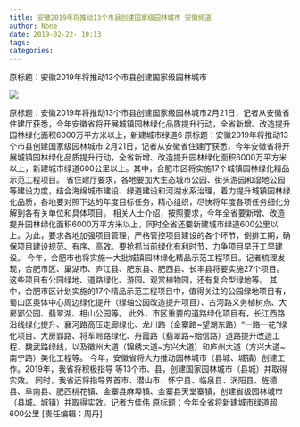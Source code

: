 ```yaml
---
title: 安徽2019年将推动13个市县创建国家级园林城市_安徽频道
author: None
date: 2019-02-22- 10:13
tags: 
categories: 
---
```

原标题：安徽2019年将推动13个市县创建国家级园林城市
<!-- more -->
                
<img align="center" border="0" src="http://p2.ifengimg.com/a/2016/0810/204c433878d5cf9size1_w16_h16.png" />
                
            
原标题：安徽2019年将推动13个市县创建国家级园林城市2月21日，记者从安徽省住建厅获悉，今年安徽省将开展城镇园林绿化品质提升行动，全省新增、改造提升园林绿化面积6000万平方米以上，新建城市绿道6
原标题：安徽2019年将推动13个市县创建国家级园林城市
2月21日，记者从安徽省住建厅获悉，今年安徽省将开展城镇园林绿化品质提升行动，全省新增、改造提升园林绿化面积6000万平方米以上，新建城市绿道600公里以上。其中，合肥市区将实施17个城镇园林绿化精品示范工程项目。
省住建厅要求，各地要加大生态城市公园、街头游园和湿地公园等建设力度，结合海绵城市建设、绿道建设和河湖水系治理，着力提升城镇园林绿化品质，各地要对照下达的年度目标任务，精心组织，尽快将年度各项任务细化分解到各有关单位和具体项目。
相关人士介绍，按照要求，今年全省要新增、改造提升园林绿化面积6000万平方米以上，同时全省还要新建城市绿道600公里以上。为此，要求各地加强项目管理，严格管控项目建设的各个环节，倒排工期，确保项目建设规范、有序、高效。要抢抓当前绿化有利时节，力争项目早开工早建设。
今年，合肥市也将实施一大批城镇园林绿化精品示范工程项目。记者梳理发现，合肥市区、巢湖市、庐江县、肥东县、肥西县、长丰县将要实施27个项目。这些项目有公园绿地、道路绿化、游园、观赏植物园，还有复合型绿地等。
其中，合肥市区计划实施的17个精品示范工程项目中，值得关注的公园绿地项目有，蜀山区奥体中心周边绿化提升（绿轴公园改造提升项目）、古河路义务植树点、大房郢公园、翡翠湖、相山公园等。
此外，市区重要的道路绿化项目有，长江西路沿线绿化提升、襄河路高压走廊绿化、龙川路（金寨路~望湖东路）“一路一花”绿化项目、大房郢路、将军岭路绿化、丹霞路（翡翠路~始信路）道路提升改造工程、魏武路绿线，以及徽州大道（锦绣大道~方兴大道）和庐州大道（方兴大道~南宁路）美化工程等。
今年，安徽省将大力推动园林城市（县城、城镇）创建工作。2019年，我省将积极指导
等13个市、县，创建国家园林城市（县城）并取得实效。
同时，我省还将指导界首市、潜山市、怀宁县、临泉县、涡阳县、旌德县、阜南县、肥西桃花镇、金寨县麻埠镇、金寨县天堂寨镇，创建省级园林城市（县城、城镇）并取得实效。记者方佳伟
原标题：今年全省将新建城市绿道超600公里
[责任编辑：周丹]
            
